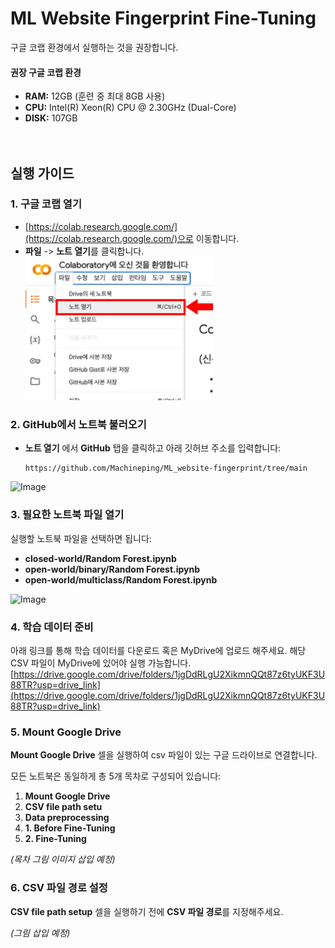 # ML Website Fingerprint Fine-Tuning

구글 코랩 환경에서 실행하는 것을 권장합니다.

#### 권장 구글 코랩 환경

- **RAM:** 12GB (훈련 중 최대 8GB 사용)
- **CPU:** Intel(R) Xeon(R) CPU @ 2.30GHz (Dual-Core)
- **DISK:** 107GB
<br><br><br>
## 실행 가이드

### 1. 구글 코랩 열기
- [https://colab.research.google.com/](https://colab.research.google.com/)으로 이동합니다.
- **파일** -> **노트 열기**를 클릭합니다. <br>
  <img src="readme/img/Group%203.jpg" alt="Image" width="300"/>


### 2. GitHub에서 노트북 불러오기
- **노트 열기** 에서 **GitHub** 탭을 클릭하고 아래 깃허브 주소를 입력합니다:
  ```plaintext
  https://github.com/Machineping/ML_website-fingerprint/tree/main

 <img src="readme/img/Group%206.jpg" alt="Image" width="300"/>


### 3. 필요한 노트북 파일 열기
실행할 노트북 파일을 선택하면 됩니다:

- **closed-world/Random Forest.ipynb**
- **open-world/binary/Random Forest.ipynb**
- **open-world/multiclass/Random Forest.ipynb**


 <img src="readme/img/Group%207.jpg" alt="Image" width="300"/>

### 4. 학습 데이터 준비

아래 링크를 통해 학습 데이터를 다운로드 혹은 MyDrive에 업로드 해주세요.
해당 CSV 파일이 MyDrive에 있어야 실행 가능합니다. 
[https://drive.google.com/drive/folders/1jgDdRLgU2XikmnQQt87z6tyUKF3U88TR?usp=drive_link](https://drive.google.com/drive/folders/1jgDdRLgU2XikmnQQt87z6tyUKF3U88TR?usp=drive_link)

### 5. Mount Google Drive
**Mount Google Drive** 셀을 실행하여 csv 파일이 있는 구글 드라이브로 연결합니다. 

모든 노트북은 동일하게 총 5개 목차로 구성되어 있습니다:
1. **Mount Google Drive**
2. **CSV file path setu**
3. **Data preprocessing**
4. **1. Before Fine-Tuning**
5. **2. Fine-Tuning**

 *(목차 그림 이미지 삽입 예정)*

### 6. CSV 파일 경로 설정
**CSV file path setup** 셀을 실행하기 전에 **CSV 파일 경로**를 지정해주세요. 

 *(그림 삽입 예정)*
